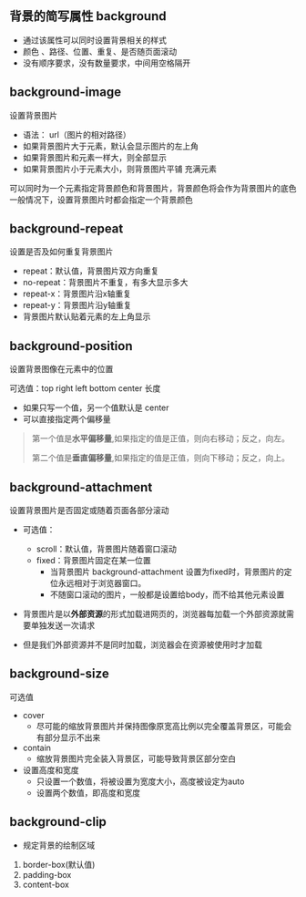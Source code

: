 ## 背景的简写属性 background
- 通过该属性可以同时设置背景相关的样式
- 颜色 、路径、位置、重复、是否随页面滚动
- 没有顺序要求，没有数量要求，中间用空格隔开

## background-image 
设置背景图片
- 语法： url（图片的相对路径）
- 如果背景图片大于元素，默认会显示图片的左上角
- 如果背景图片和元素一样大，则全部显示
- 如果背景图片小于元素大小，则背景图片平铺 充满元素

可以同时为一个元素指定背景颜色和背景图片，背景颜色将会作为背景图片的底色
一般情况下，设置背景图片时都会指定一个背景颜色

## background-repeat 
设置是否及如何重复背景图片
  - repeat：默认值，背景图片双方向重复
  - no-repeat：背景图片不重复，有多大显示多大
  - repeat-x：背景图片沿x轴重复
  - repeat-y：背景图片沿y轴重复
  - 背景图片默认贴着元素的左上角显示

## background-position 

设置背景图像在元素中的位置

可选值：top right left bottom center 长度 

- 如果只写一个值，另一个值默认是 center
- 可以直接指定两个偏移量

> 第一个值是**水平偏移量**,如果指定的值是正值，则向右移动；反之，向左。
>
> 第二个值是**垂直偏移量**,如果指定的值是正值，则向下移动；反之，向上。

## background-attachment 
设置背景图片是否固定或随着页面各部分滚动
 
- 可选值：
  - scroll：默认值，背景图片随着窗口滚动
  - fixed：背景图片固定在某一位置
    - 当背景图片 background-attachment 设置为fixed时，背景图片的定位永远相对于浏览器窗口。
    - 不随窗口滚动的图片，一般都是设置给body，而不给其他元素设置

- 背景图片是以**外部资源**的形式加载进网页的，浏览器每加载一个外部资源就需要单独发送一次请求
- 但是我们外部资源并不是同时加载，浏览器会在资源被使用时才加载

## background-size

可选值
  - cover
    - 尽可能的缩放背景图片并保持图像原宽高比例以完全覆盖背景区，可能会有部分显示不出来
  - contain
    - 缩放背景图片完全装入背景区，可能导致背景区部分空白
  - 设置高度和宽度
    - 只设置一个数值，将被设置为宽度大小，高度被设定为auto
    - 设置两个数值，即高度和宽度


## background-clip
- 规定背景的绘制区域
1. border-box(默认值)
2. padding-box
3. content-box
